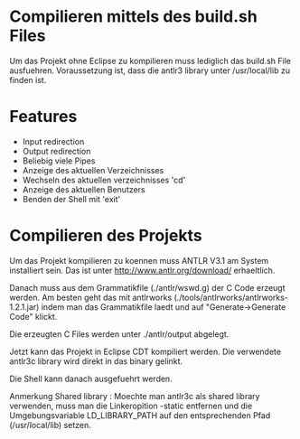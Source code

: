 Compilieren mittels des build.sh Files
======================================

Um das Projekt ohne Eclipse zu kompilieren muss lediglich das build.sh File ausfuehren.
Voraussetzung ist, dass die antlr3 library unter /usr/local/lib zu finden ist.


Features
========

- Input redirection
- Output redirection
- Beliebig viele Pipes 
- Anzeige des aktuellen Verzeichnisses
- Wechseln des aktuellen verzeichnisses 'cd'
- Anzeige des aktuellen Benutzers
- Benden der Shell mit 'exit'


Compilieren des Projekts
========================

Um das Projekt kompilieren zu koennen muss ANTLR V3.1 am System installiert sein.
Das ist unter http://www.antlr.org/download/ erhaeltlich.

Danach muss aus dem Grammatikfile (./antlr/wswd.g) der C Code erzeugt werden.
Am besten geht das mit antlrworks (./tools/antlrworks/antlrworks-1.2.1.jar) indem man das
Grammatikfile laedt und auf "Generate->Generate Code" klickt.

Die erzeugten C Files werden unter ./antlr/output abgelegt.

Jetzt kann das Projekt in Eclipse CDT kompiliert werden.
Die verwendete antlr3c library wird direkt in das binary gelinkt. 

Die Shell kann danach ausgefuehrt werden.

Anmerkung Shared library : Moechte man antlr3c als shared library verwenden, 
muss man die Linkeropition -static entfernen und die Umgebungsvariable 
LD_LIBRARY_PATH auf den entsprechenden Pfad (/usr/local/lib) setzen.

